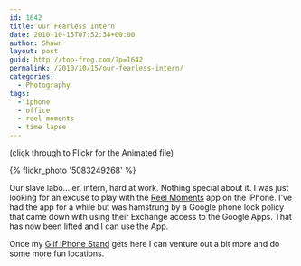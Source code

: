 ```yaml
---
id: 1642
title: Our Fearless Intern
date: 2010-10-15T07:52:34+00:00
author: Shawn
layout: post
guid: http://top-frog.com/?p=1642
permalink: /2010/10/15/our-fearless-intern/
categories:
  - Photography
tags:
  - iphone
  - office
  - reel moments
  - time lapse
---
```

(click through to Flickr for the Animated file)

{% flickr_photo '5083249268' %}

Our slave labo… er, intern, hard at work. Nothing special about it. I was just looking for an excuse to play with the [Reel Moments](http://itunes.apple.com/us/app/reelmoments/id331259893?mt=8) app on the iPhone. I've had the app for a while but was hamstrung by a Google phone lock policy that came down with using their Exchange access to the Google Apps. That has now been lifted and I can use the App.

Once my [Glif iPhone Stand](http://www.kickstarter.com/projects/danprovost/glif-iphone-4-tripod-mount-and-stand) gets here I can venture out a bit more and do some more fun locations.
